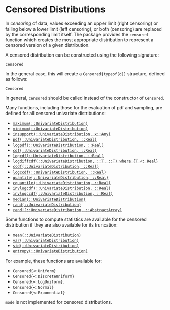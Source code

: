 # Censored Distributions

In *censoring* of data, values exceeding an upper limit (right censoring) or falling below a lower limit (left censoring), or both (censoring) are replaced by the corresponding limit itself.
The package provides the `censored` function which creates the most
appropriate distribution to represent a censored version of a given
distribution.


A censored distribution can be constructed using the following signature:

```@docs
censored
```

In the general case, this will create a `Censored{typeof(d)}`
structure, defined as follows:

```@docs
Censored
```

In general, `censored` should be called instead of the constructor of
`Censored`.

Many functions, including those for the evaluation of pdf and sampling,
are defined for all censored univariate distributions:

- [`maximum(::UnivariateDistribution)`](@ref)
- [`minimum(::UnivariateDistribution)`](@ref)
- [`insupport(::UnivariateDistribution, x::Any)`](@ref)
- [`pdf(::UnivariateDistribution, ::Real)`](@ref)
- [`logpdf(::UnivariateDistribution, ::Real)`](@ref)
- [`cdf(::UnivariateDistribution, ::Real)`](@ref)
- [`logcdf(::UnivariateDistribution, ::Real)`](@ref)
- [`logdiffcdf(::UnivariateDistribution, ::T, ::T) where {T <: Real}`](@ref)
- [`ccdf(::UnivariateDistribution, ::Real)`](@ref)
- [`logccdf(::UnivariateDistribution, ::Real)`](@ref)
- [`quantile(::UnivariateDistribution, ::Real)`](@ref)
- [`cquantile(::UnivariateDistribution, ::Real)`](@ref)
- [`invlogcdf(::UnivariateDistribution, ::Real)`](@ref)
- [`invlogccdf(::UnivariateDistribution, ::Real)`](@ref)
- [`median(::UnivariateDistribution)`](@ref)
- [`rand(::UnivariateDistribution)`](@ref)
- [`rand!(::UnivariateDistribution, ::AbstractArray)`](@ref)

Some functions to compute statistics are available for the censored
distribution if they are also available for its truncation:
- [`mean(::UnivariateDistribution)`](@ref)
- [`var(::UnivariateDistribution)`](@ref)
- [`std(::UnivariateDistribution)`](@ref)
- [`entropy(::UnivariateDistribution)`](@ref)

For example, these functions are available for:
- `Censored{<:Uniform}`
- `Censored{<:DiscreteUniform}`
- `Censored{<:LogUniform}`.
- `Censored{<:Normal}`
- `Censored{<:Exponential}`

`mode` is not implemented for censored distributions.
